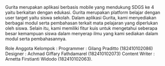 Gurita merupakan aplikasi berbasis mobile yang mendukung SDGS ke 4 yaitu berkaitan dengan edukasi. Gurita merupakan platform belajar dengan user target yaitu siswa sekolah. Dalam aplikasi Gurita, kami menyediakan berbagai modul serta pembahasan terkait mata pelajaran yang diperlukan oleh siswa. Selain itu, kami memiliki fitur kuis untuk mengetahui seberapa besar kemampuan siswa dalam menyerap ilmu yang kami sediakan dalam modul serta pembahasannya.

Role Anggota Kelompok :
Programmer : Gilang Praditto (182410102086)
Designer : Achmad Giffary Fathdamarel (182410102073)
Content Writer : Arnetta Firstianti Widodo (182410102063).

